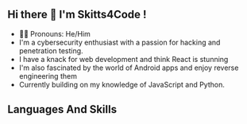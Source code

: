 ## Hi there 👋 I'm Skitts4Code !
- 🧑🏽 Pronouns: He/Him
- I'm a cybersecurity enthusiast with a passion for hacking and penetration testing.
- I have a knack for web development and think React is stunning
- I'm also fascinated by the world of Android apps and enjoy reverse engineering them
- Currently building on my knowledge of JavaScript and Python.


## Languages And Skills 
<p align="left">
  <a href="https://www.github.com/skitts4code"><img alt="" src="https://img.shields.io/badge/Javascript-orange"/></a>
  <a href=""><img alt="" src="" /></a>
  <a href=""><img alt="" src="" /></a>
</p>


<!--
**skitts4code/skitts4code** is a ✨ _special_ ✨ repository because its `README.md` (this file) appears on your GitHub profile.

Here are some ideas to get you started:

- 🔭 I’m currently working on ...
- 🌱 I’m currently learning ...
- 👯 I’m looking to collaborate on ...
- 🤔 I’m looking for help with ...
- 💬 Ask me about ...
- 📫 How to reach me: ...
- 😄 Pronouns: ...
- ⚡ Fun fact: ...
-->
